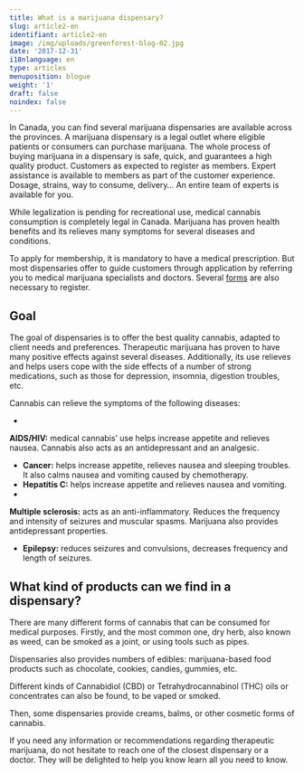 ```yaml
---
title: What is a marijuana dispensary?
slug: article2-en
identifiant: article2-en
image: /img/uploads/greenforest-blog-02.jpg
date: '2017-12-31'
i18nlanguage: en
type: articles
menuposition: blogue
weight: '1'
draft: false
noindex: false
---
```

In Canada, you can find several marijuana dispensaries are available across the provinces. A marijuana dispensary is a legal outlet where eligible patients or consumers can purchase marijuana. The whole process of buying marijuana in a dispensary is safe, quick, and guarantees a high quality product. Customers as expected to register as members. Expert assistance is available to members as part of the customer experience. Dosage, strains, way to consume, delivery… An entire team of experts is available for you.

While legalization is pending for recreational use, medical cannabis consumption is completely legal in Canada. Marijuana has proven health benefits and its relieves many symptoms for several diseases and conditions.

To apply for membership, it is mandatory to have a medical prescription. But most dispensaries offer to guide customers through application by referring you to medical marijuana specialists and doctors. Several [forms](https://www.laforetverte.ca/en/members/) are also necessary to register.

## Goal

The goal of dispensaries is to offer the best quality cannabis, adapted to client needs and preferences. Therapeutic marijuana has proven to have many positive effects against several diseases. Additionally, its use relieves and helps users cope with the side effects of a number of strong medications, such as those for depression, insomnia, digestion troubles, etc.

Cannabis can relieve the symptoms of the following diseases:

* **AIDS/HIV:** medical cannabis’ use helps increase appetite and relieves nausea. Cannabis also acts as an antidepressant and an analgesic.
* **Cancer:** helps increase appetite, relieves nausea and sleeping troubles. It also calms nausea and vomiting caused by chemotherapy.
* **Hepatitis C:** helps increase appetite and relieves nausea and vomiting.
* **Multiple sclerosis:** acts as an anti-inflammatory. Reduces the frequency and intensity of seizures and muscular spasms. Marijuana also provides antidepressant properties.
* **Epilepsy:** reduces seizures and convulsions, decreases frequency and length of seizures.

## What kind of products can we find in a dispensary?

There are many different forms of cannabis that can be consumed for medical purposes. Firstly, and the most common one, dry herb, also known as weed, can be smoked as a joint, or using tools such as pipes.

Dispensaries also provides numbers of edibles: marijuana-based food products such as chocolate, cookies, candies, gummies, etc.

Different kinds of Cannabidiol (CBD) or Tetrahydrocannabinol (THC) oils or concentrates can also be found, to be vaped or smoked.

Then, some dispensaries provide creams, balms, or other cosmetic forms of cannabis.

If you need any information or recommendations regarding therapeutic marijuana, do not hesitate to reach one of the closest dispensary or a doctor. They will be delighted to help you know learn all you need to know.
